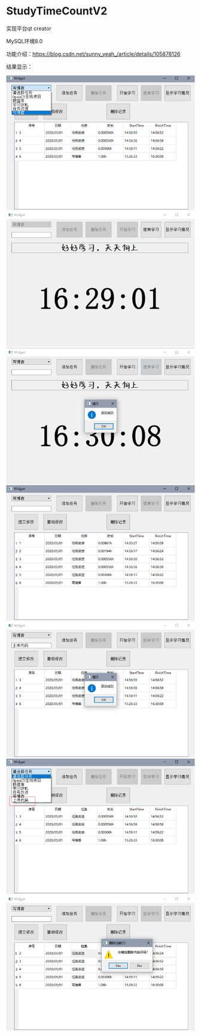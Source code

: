 # StudyTimeCountV2

实现平台qt creator

MySQL环境8.0

功能介绍：https://blog.csdn.net/sunny_yeah_/article/details/105878126

结果显示：

![image](StudyTimeCountV2/实验结果/选择任务.png)
![image](StudyTimeCountV2/实验结果/开始学习.png)
![image](StudyTimeCountV2/实验结果/结束学习.png)
![image](StudyTimeCountV2/实验结果/显示学习情况.png)
![image](StudyTimeCountV2/实验结果/添加任务1.png)
![image](StudyTimeCountV2/实验结果/添加任务2.png)
![image](StudyTimeCountV2/实验结果/删除记录.png)
